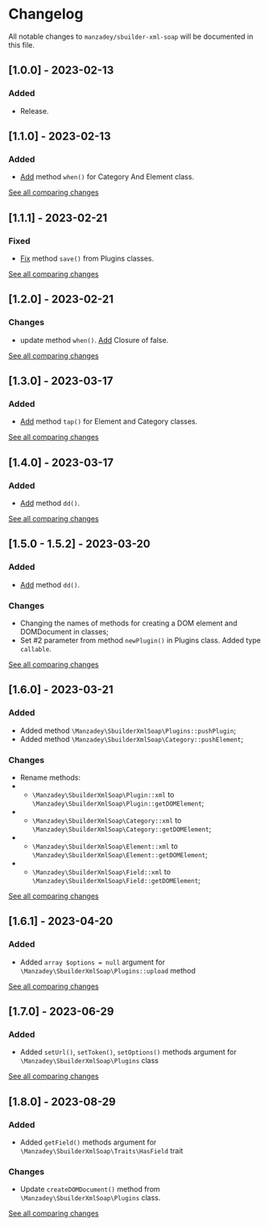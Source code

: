 # Changelog

All notable changes to `manzadey/sbuilder-xml-soap` will be documented in this file.

## [1.0.0] - 2023-02-13

### Added
 - Release.


## [1.1.0] - 2023-02-13

### Added
- [Add](https://github.com/Manzadey/sbuilder-xml-soap/commit/a339b4d1b6ec4c0b7beb33ab905d49a64783677f) method `when()` for Category And Element class.

[See all comparing changes](https://github.com/Manzadey/sbuilder-xml-soap/compare/v1.0.0...v1.1.0)

## [1.1.1] - 2023-02-21

### Fixed
- [Fix](https://github.com/Manzadey/sbuilder-xml-soap/commit/cd963662793fb628983059c39f216de056ce5cd7) method `save()` from Plugins classes.

[See all comparing changes](https://github.com/Manzadey/sbuilder-xml-soap/compare/v1.1.0...v1.1.0)

## [1.2.0] - 2023-02-21

### Changes
- update method `when()`. [Add](https://github.com/Manzadey/sbuilder-xml-soap/commit/b005287a7f7de05af2802268980c933edc7df85e) Closure of false.

[See all comparing changes](https://github.com/Manzadey/sbuilder-xml-soap/compare/v1.1.0...v1.2.0)

## [1.3.0] - 2023-03-17

### Added
- [Add](https://github.com/Manzadey/sbuilder-xml-soap/commit/ef40542e58bd4e5ca8838d8a0239068bf0e0228a) method `tap()` for Element and Category classes.

[See all comparing changes](https://github.com/Manzadey/sbuilder-xml-soap/compare/v1.2.0...v1.3.0)

## [1.4.0] - 2023-03-17

### Added
- [Add](https://github.com/Manzadey/sbuilder-xml-soap/commit/d5fae84eec4449003e6312fc82d7794be133c966) method `dd()`.

[See all comparing changes](https://github.com/Manzadey/sbuilder-xml-soap/compare/v1.3.0...v1.4.0)

## [1.5.0 - 1.5.2] - 2023-03-20

### Added
- [Add](https://github.com/Manzadey/sbuilder-xml-soap/commit/d5fae84eec4449003e6312fc82d7794be133c966) method `dd()`.

### Changes
- Changing the names of methods for creating a DOM element and DOMDocument in classes;
- Set #2 parameter from method `newPlugin()` in Plugins class. Added type `callable`.

[See all comparing changes](https://github.com/Manzadey/sbuilder-xml-soap/compare/v1.4.0...v1.5.2)

## [1.6.0] - 2023-03-21

### Added
- Added method `\Manzadey\SbuilderXmlSoap\Plugins::pushPlugin`;
- Added method `\Manzadey\SbuilderXmlSoap\Category::pushElement`;


### Changes
 - Rename methods: 
- - `\Manzadey\SbuilderXmlSoap\Plugin::xml` to `\Manzadey\SbuilderXmlSoap\Plugin::getDOMElement`;
- - `\Manzadey\SbuilderXmlSoap\Category::xml` to `\Manzadey\SbuilderXmlSoap\Category::getDOMElement`;
- - `\Manzadey\SbuilderXmlSoap\Element::xml` to `\Manzadey\SbuilderXmlSoap\Element::getDOMElement`;
- - `\Manzadey\SbuilderXmlSoap\Field::xml` to `\Manzadey\SbuilderXmlSoap\Field::getDOMElement`;

[See all comparing changes](https://github.com/Manzadey/sbuilder-xml-soap/compare/v1.5.2...v1.6.0)

## [1.6.1] - 2023-04-20

### Added
- Added `array $options = null` argument for `\Manzadey\SbuilderXmlSoap\Plugins::upload` method

[See all comparing changes](https://github.com/Manzadey/sbuilder-xml-soap/compare/v1.6.0...v1.6.1)

## [1.7.0] - 2023-06-29

### Added
- Added `setUrl()`, `setToken()`, `setOptions()` methods argument for `\Manzadey\SbuilderXmlSoap\Plugins` class

[See all comparing changes](https://github.com/Manzadey/sbuilder-xml-soap/compare/v1.6.1...v1.7.0)

## [1.8.0] - 2023-08-29

### Added
- Added `getField()` methods argument for `\Manzadey\SbuilderXmlSoap\Traits\HasField` trait

### Changes
- Update `createDOMDocument()` method from `\Manzadey\SbuilderXmlSoap\Plugins` class.

[See all comparing changes](https://github.com/Manzadey/sbuilder-xml-soap/compare/v1.7.0...v1.8.0)